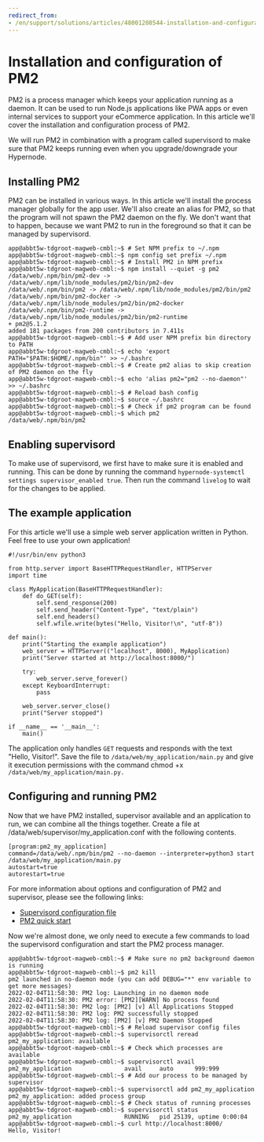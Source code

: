 ```yaml
---
redirect_from:
- /en/support/solutions/articles/48001208544-installation-and-configuration-of-pm2/
---
```


<!-- source: https://support.hypernode.com/en/support/solutions/articles/48001208544-installation-and-configuration-of-pm2/ -->

# Installation and configuration of PM2

PM2 is a process manager which keeps your application running as a daemon. It can be used to run Node.js applications like PWA apps or even internal services to support your eCommerce application. In this article we'll cover the installation and configuration process of PM2.

We will run PM2 in combination with a program called supervisord to make sure that PM2 keeps running even when you upgrade/downgrade your Hypernode.

## Installing PM2

PM2 can be installed in various ways. In this article we'll install the process manager globally for the app user. We'll also create an alias for PM2, so that the program will not spawn the PM2 daemon on the fly. We don't want that to happen, because we want PM2 to run in the foreground so that it can be managed by supervisord.

```
app@abbt5w-tdgroot-magweb-cmbl:~$ # Set NPM prefix to ~/.npm
app@abbt5w-tdgroot-magweb-cmbl:~$ npm config set prefix ~/.npm
app@abbt5w-tdgroot-magweb-cmbl:~$ # Install PM2 in NPM prefix
app@abbt5w-tdgroot-magweb-cmbl:~$ npm install --quiet -g pm2
/data/web/.npm/bin/pm2-dev -> /data/web/.npm/lib/node_modules/pm2/bin/pm2-dev
/data/web/.npm/bin/pm2 -> /data/web/.npm/lib/node_modules/pm2/bin/pm2
/data/web/.npm/bin/pm2-docker -> /data/web/.npm/lib/node_modules/pm2/bin/pm2-docker
/data/web/.npm/bin/pm2-runtime -> /data/web/.npm/lib/node_modules/pm2/bin/pm2-runtime
+ pm2@5.1.2
added 181 packages from 200 contributors in 7.411s
app@abbt5w-tdgroot-magweb-cmbl:~$ # Add user NPM prefix bin directory to PATH
app@abbt5w-tdgroot-magweb-cmbl:~$ echo 'export PATH="$PATH:$HOME/.npm/bin"' >> ~/.bashrc
app@abbt5w-tdgroot-magweb-cmbl:~$ # Create pm2 alias to skip creation of PM2 daemon on the fly
app@abbt5w-tdgroot-magweb-cmbl:~$ echo 'alias pm2="pm2 --no-daemon"' >> ~/.bashrc
app@abbt5w-tdgroot-magweb-cmbl:~$ # Reload bash config
app@abbt5w-tdgroot-magweb-cmbl:~$ source ~/.bashrc
app@abbt5w-tdgroot-magweb-cmbl:~$ # Check if pm2 program can be found
app@abbt5w-tdgroot-magweb-cmbl:~$ which pm2
/data/web/.npm/bin/pm2
```

## Enabling supervisord

To make use of supervisord, we first have to make sure it is enabled and running. This can be done by running the command `hypernode-systemctl settings supervisor_enabled true`. Then run the command `livelog` to wait for the changes to be applied.

## The example application

For this article we'll use a simple web server application written in Python. Feel free to use your own application!

```
#!/usr/bin/env python3

from http.server import BaseHTTPRequestHandler, HTTPServer
import time

class MyApplication(BaseHTTPRequestHandler):
    def do_GET(self):
        self.send_response(200)
        self.send_header("Content-Type", "text/plain")
        self.end_headers()
        self.wfile.write(bytes("Hello, Visitor!\n", "utf-8"))

def main():
    print("Starting the example application")
    web_server = HTTPServer(("localhost", 8000), MyApplication)
    print("Server started at http://localhost:8000/")

    try:
        web_server.serve_forever()
    except KeyboardInterrupt:
        pass

    web_server.server_close()
    print("Server stopped")

if __name__ == '__main__':
    main()
```

The application only handles `GET` requests and responds with the text "Hello, Visitor!". Save the file to `/data/web/my_application/main.py` and give it execution permissions with the command chmod +x `/data/web/my_application/main.py.`

## Configuring and running PM2

Now that we have PM2 installed, supervisor available and an application to run, we can combine all the things together. Create a file at /data/web/supervisor/my_application.conf with the following contents.

```
[program:pm2_my_application]
command=/data/web/.npm/bin/pm2 --no-daemon --interpreter=python3 start /data/web/my_application/main.py
autostart=true
autorestart=true
```

For more information about options and configuration of PM2 and supervisor, please see the following links:

- [Supervisord configuration file](http://supervisord.org/configuration.html#program-x-section-settings)
- [PM2 quick start](https://pm2.keymetrics.io/docs/usage/quick-start/)

Now we're almost done, we only need to execute a few commands to load the supervisord configuration and start the PM2 process manager.

```
app@abbt5w-tdgroot-magweb-cmbl:~$ # Make sure no pm2 background daemon is running
app@abbt5w-tdgroot-magweb-cmbl:~$ pm2 kill
pm2 launched in no-daemon mode (you can add DEBUG="*" env variable to get more messages)
2022-02-04T11:58:30: PM2 log: Launching in no daemon mode
2022-02-04T11:58:30: PM2 error: [PM2][WARN] No process found
2022-02-04T11:58:30: PM2 log: [PM2] [v] All Applications Stopped
2022-02-04T11:58:30: PM2 log: PM2 successfully stopped
2022-02-04T11:58:30: PM2 log: [PM2] [v] PM2 Daemon Stopped
app@abbt5w-tdgroot-magweb-cmbl:~$ # Reload supervisor config files
app@abbt5w-tdgroot-magweb-cmbl:~$ supervisorctl reread
pm2_my_application: available
app@abbt5w-tdgroot-magweb-cmbl:~$ # Check which processes are available
app@abbt5w-tdgroot-magweb-cmbl:~$ supervisorctl avail
pm2_my_application               avail     auto      999:999
app@abbt5w-tdgroot-magweb-cmbl:~$ # Add our process to be managed by supervisor
app@abbt5w-tdgroot-magweb-cmbl:~$ supervisorctl add pm2_my_application
pm2_my_application: added process group
app@abbt5w-tdgroot-magweb-cmbl:~$ # Check status of running processes
app@abbt5w-tdgroot-magweb-cmbl:~$ supervisorctl status
pm2_my_application               RUNNING   pid 25139, uptime 0:00:04
app@abbt5w-tdgroot-magweb-cmbl:~$ curl http://localhost:8000/
Hello, Visitor!
```
